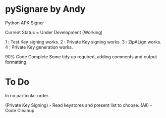 pySignare by Andy
=================

Python APK Signer

Current Status = Under Development (Working)

 1 : Test Key signing works.
 2 : Private Key signing works.
 3 : ZipALign works.
 4 : Private Key generation works.

 90% Code Complete
 Some tidy up required, adding comments and output formatting.

 To Do
 =====

 In no particular order.
 
 (Private Key Signing) - Read keystores and present list to choose.
 (All) - Code Cleanup
